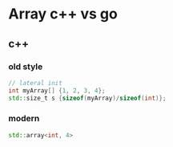 # Array c++ vs go

## c++ 

### old style
```c++
// lateral init
int myArray[] {1, 2, 3, 4}; 
std::size_t s {sizeof(myArray)/sizeof(int)};
```

### modern
```c++
std::array<int, 4>
```